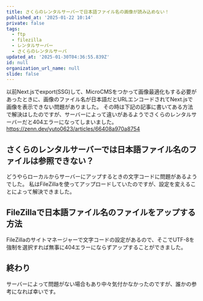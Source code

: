 ```yaml
---
title: さくらのレンタルサーバーで日本語ファイル名の画像が読み込めない！
published_at: '2025-01-22 10:14'
private: false
tags:
  - ftp
  - filezilla
  - レンタルサーバー
  - さくらのレンタルサーバ
updated_at: '2025-01-30T04:36:55.839Z'
id: null
organization_url_name: null
slide: false
---
```


以前Next.jsでexport(SSG)して、MicroCMSをつかって画像最適化もする必要があったときに、画像のファイル名が日本語だとURLエンコードされてNext.jsで画像を表示できない問題がありました。
その時は下記の記事に書いてある方法で解決はしたのですが、サーバーによって違いがあるようでさくらのレンタルサーバーだと404エラーになってしまいました。
https://zenn.dev/yuto0623/articles/66408a970a8754

## さくらのレンタルサーバーでは日本語ファイル名のファイルは参照できない？
どうやらローカルからサーバーにアップするときの文字コードに問題があるようでした。
私はFileZillaを使ってアップロードしていたのですが、設定を変えることによって解決できました。

## FileZillaで日本語ファイル名のファイルをアップする方法
FileZillaのサイトマネージャーで文字コードの設定があるので、そこでUTF-8を強制を選択すれば無事に404エラーにならずアップすることができました。

## 終わり
サーバーによって問題がない場合もあり中々気付かなかったのですが、誰かの参考になれば幸いです。
